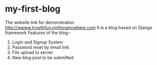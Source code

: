 # my-first-blog
The website link for demonstration http://wwww.lrnwthfun.pythonanywhere.com
It is a blog based on Django framework
Features of the blog:-
1. Login and Signup System
2. Password reset by email link
3. File upload to server
4. New blog post to be submitted

